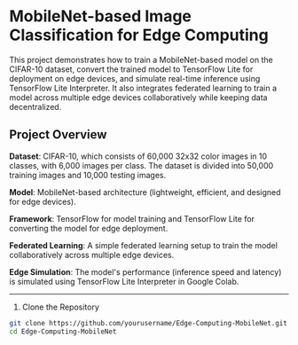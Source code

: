 # MobileNet-based Image Classification for Edge Computing

This project demonstrates how to train a MobileNet-based model on the CIFAR-10 dataset, convert the trained model to TensorFlow Lite for deployment on edge devices, and simulate real-time inference using TensorFlow Lite Interpreter. It also integrates federated learning to train a model across multiple edge devices collaboratively while keeping data decentralized.

## Project Overview

**Dataset**: CIFAR-10, which consists of 60,000 32x32 color images in 10 classes, with 6,000 images per class. The dataset is divided into 50,000 training images and 10,000 testing images.

**Model**: MobileNet-based architecture (lightweight, efficient, and designed for edge devices).

**Framework**: TensorFlow for model training and TensorFlow Lite for converting the model for edge deployment.

**Federated Learning**: A simple federated learning setup to train the model collaboratively across multiple edge devices.

**Edge Simulation**: The model's performance (inference speed and latency) is simulated using TensorFlow Lite Interpreter in Google Colab.

---

1. Clone the Repository

```bash
git clone https://github.com/yourusername/Edge-Computing-MobileNet.git
cd Edge-Computing-MobileNet
